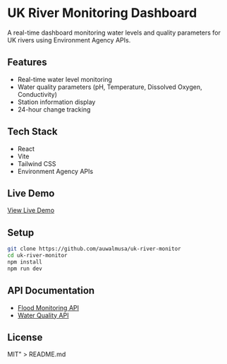 # UK River Monitoring Dashboard

A real-time dashboard monitoring water levels and quality parameters for UK rivers using Environment Agency APIs.

## Features
- Real-time water level monitoring
- Water quality parameters (pH, Temperature, Dissolved Oxygen, Conductivity)
- Station information display
- 24-hour change tracking

## Tech Stack
- React
- Vite
- Tailwind CSS
- Environment Agency APIs

## Live Demo
[View Live Demo](https://uk-river-monitor.netlify.app)

## Setup
```bash
git clone https://github.com/auwalmusa/uk-river-monitor
cd uk-river-monitor
npm install
npm run dev
```

## API Documentation
- [Flood Monitoring API](https://environment.data.gov.uk/flood-monitoring/doc/reference)
- [Water Quality API](https://environment.data.gov.uk/water-quality/doc/reference)

## License
MIT" > README.md
